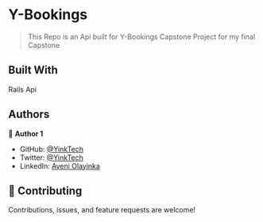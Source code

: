 # Y-Bookings
> This Repo is an Api built for Y-Bookings Capstone Project for my final Capstone
## Built With 
Rails Api 


## Authors

👤 **Author 1**

- GitHub: [@YinkTech](https://github.com/yinktech)
- Twitter: [@YinkTech](https://twitter.com/yink_tech)
- LinkedIn: [Ayeni Olayinka](https://www.linkedin.com/in/yinktech/)


## 🤝 Contributing
Contributions, issues, and feature requests are welcome!
